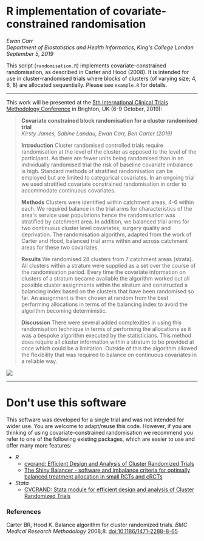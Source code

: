 # R implementation of covariate-constrained randomisation 

*Ewan Carr*  
*Department of Biostatistics and Health Informatics, King's College London*  
*September 5, 2019*

This script (`randomisation.R`) implements covariate-constrained randomisation,
as described in Carter and Hood (2008). It is intended for use in
cluster-randomised trials where blocks of clusters (of varying size; 4, 6, 8)
are allocated sequentially. Please see `example.R` for details.

***
This work will be presented at the [5th International Clinical Trials
Methodology Conference](https://ictmc2019.com/) in Brighton, UK (6-9 October, 2019):

>**Covariate constrained block randomisation for a cluster randomised trial**  
>*Kirsty James, Sabine Landau, Ewan Carr, Ben Carter (2019)*
>
>**Introduction**  Cluster randomised controlled trials require randomisation at the level of the cluster as opposed to the level of the participant. As there are fewer units being randomised than in an individually randomised trial the risk of baseline covariate imbalance is high. Standard methods of stratified randomisation can be employed but are limited to categorical covariates. In an ongoing trial we used stratified covariate constrained randomisation in order to accommodate continuous covariates.  
>
>**Methods**  Clusters were identified within catchment areas, 4-6 within each. We required balance in the trial arms for characteristics of the area's service user populations hence the randomisation was stratified by catchment area. In addition, we balanced trial arms for two continuous cluster level covariates; surgery quality and deprivation. The randomisation algorithm, adapted from the work of Carter and Hood, balanced trial arms within and across catchment areas for these two covariates.   
>
>**Results**  We randomised 28 clusters from 7 catchment areas (strata). All clusters within a stratum were supplied as a set over the course of the randomisation period. Every time the covariate information on clusters of a stratum became available the algorithm worked out all possible cluster assignments within the stratum and constructed a balancing index based on the clusters that have been randomised so far. An assignment is then chosen at random from the best performing allocations in terms of the balancing index to avoid the algorithm becoming deterministic.  
>
>**Discussion**  There were several added complexities in using this randomisation technique in terms of performing the allocations as it was a bespoke algorithm executed by the statisticians. This method does require all cluster information within a stratum to be provided at once which could be a limitation. Outside of this the algorithm allowed the flexibility that was required to balance on continuous covariates in a reliable way.

![](Poster)

***

# Don't use this software

This software was developed for a single trial and was not intended for wider
use. You are welcome to adapt/reuse this code. However, if you are thinking of
using covariate-constrained randomisation we recommend you refer to one of the
following existing packages, which are easier to use and offer many more
features:

* *R*
    * [cvcrand: Efficient Design and Analysis of Cluster Randomized Trials](https://cran.r-project.org/package=cvcrand)
    * [The Shiny Balancer - software and imbalance criteria for optimally balanced treatment allocation in small RCTs and cRCTs](https://bmcmedresmethodol.biomedcentral.com/articles/10.1186/s12874-018-0551-5)
* *Stata*
    * [CVCRAND: Stata module for efficient design and analysis of Cluster Randomized Trials](https://ideas.repec.org/c/boc/bocode/s458377.html)

### References 

Carter BR, Hood K. Balance algorithm for cluster randomized trials. *BMC Medical Research Methodology* 2008;8. [doi:10.1186/1471-2288-8-65](https://bmcmedresmethodol.biomedcentral.com/articles/10.1186/1471-2288-8-65)
